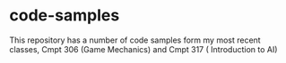 # code-samples
This repository has a number of code samples form my most recent classes, Cmpt 306 (Game Mechanics) and Cmpt 317 ( Introduction to AI)
